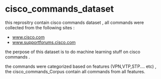 # cisco_commands_dataset

this reprositry contain cisco commands dataset , 
all commands were collected from the following sites :
- www.cisco.com
- www.supportforums.cisco.com

the perpose of this dataset is to do machine learning stuff on cisco commands . 

the commands were categorized based on features (VPN,VTP,STP.... etc) , the cisco_commands_Corpus contain all commands from all features.